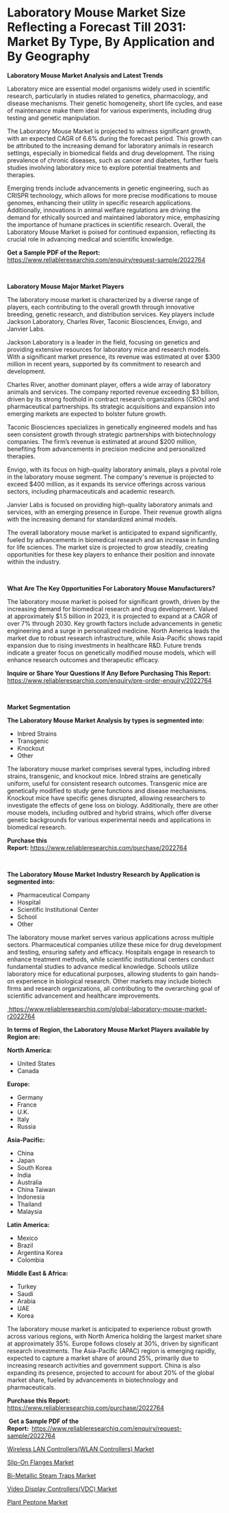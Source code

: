 <p><h1>Laboratory Mouse Market Size Reflecting a Forecast Till 2031: Market By Type, By Application and By Geography</h1></p><p><strong>Laboratory Mouse Market Analysis and Latest Trends</strong></p>
<p><p>Laboratory mice are essential model organisms widely used in scientific research, particularly in studies related to genetics, pharmacology, and disease mechanisms. Their genetic homogeneity, short life cycles, and ease of maintenance make them ideal for various experiments, including drug testing and genetic manipulation. </p><p>The Laboratory Mouse Market is projected to witness significant growth, with an expected CAGR of 6.6% during the forecast period. This growth can be attributed to the increasing demand for laboratory animals in research settings, especially in biomedical fields and drug development. The rising prevalence of chronic diseases, such as cancer and diabetes, further fuels studies involving laboratory mice to explore potential treatments and therapies.</p><p>Emerging trends include advancements in genetic engineering, such as CRISPR technology, which allows for more precise modifications to mouse genomes, enhancing their utility in specific research applications. Additionally, innovations in animal welfare regulations are driving the demand for ethically sourced and maintained laboratory mice, emphasizing the importance of humane practices in scientific research. Overall, the Laboratory Mouse Market is poised for continued expansion, reflecting its crucial role in advancing medical and scientific knowledge.</p></p>
<p><strong>Get a Sample PDF of the Report:&nbsp;</strong> <a href="https://www.reliableresearchiq.com/enquiry/request-sample/2022764?utm_campaign=103&utm_medium=2&utm_source=Github&utm_content=ia&utm_term=28102024&utm_id=laboratory-mouse">https://www.reliableresearchiq.com/enquiry/request-sample/2022764</a></p>
<p>&nbsp;</p>
<p><strong>Laboratory Mouse Major Market Players</strong></p>
<p><p>The laboratory mouse market is characterized by a diverse range of players, each contributing to the overall growth through innovative breeding, genetic research, and distribution services. Key players include Jackson Laboratory, Charles River, Taconic Biosciences, Envigo, and Janvier Labs.</p><p>Jackson Laboratory is a leader in the field, focusing on genetics and providing extensive resources for laboratory mice and research models. With a significant market presence, its revenue was estimated at over $300 million in recent years, supported by its commitment to research and development.</p><p>Charles River, another dominant player, offers a wide array of laboratory animals and services. The company reported revenue exceeding $3 billion, driven by its strong foothold in contract research organizations (CROs) and pharmaceutical partnerships. Its strategic acquisitions and expansion into emerging markets are expected to bolster future growth.</p><p>Taconic Biosciences specializes in genetically engineered models and has seen consistent growth through strategic partnerships with biotechnology companies. The firm’s revenue is estimated at around $200 million, benefiting from advancements in precision medicine and personalized therapies.</p><p>Envigo, with its focus on high-quality laboratory animals, plays a pivotal role in the laboratory mouse segment. The company's revenue is projected to exceed $400 million, as it expands its service offerings across various sectors, including pharmaceuticals and academic research.</p><p>Janvier Labs is focused on providing high-quality laboratory animals and services, with an emerging presence in Europe. Their revenue growth aligns with the increasing demand for standardized animal models.</p><p>The overall laboratory mouse market is anticipated to expand significantly, fueled by advancements in biomedical research and an increase in funding for life sciences. The market size is projected to grow steadily, creating opportunities for these key players to enhance their position and innovate within the industry.</p></p>
<p>&nbsp;</p>
<p><strong>What Are The Key Opportunities For Laboratory Mouse Manufacturers?</strong></p>
<p><p>The laboratory mouse market is poised for significant growth, driven by the increasing demand for biomedical research and drug development. Valued at approximately $1.5 billion in 2023, it is projected to expand at a CAGR of over 7% through 2030. Key growth factors include advancements in genetic engineering and a surge in personalized medicine. North America leads the market due to robust research infrastructure, while Asia-Pacific shows rapid expansion due to rising investments in healthcare R&D. Future trends indicate a greater focus on genetically modified mouse models, which will enhance research outcomes and therapeutic efficacy.</p></p>
<p><strong>Inquire or Share Your Questions If Any Before Purchasing This Report:</strong> <a href="https://www.reliableresearchiq.com/enquiry/pre-order-enquiry/2022764?utm_campaign=103&utm_medium=2&utm_source=Github&utm_content=ia&utm_term=28102024&utm_id=laboratory-mouse">https://www.reliableresearchiq.com/enquiry/pre-order-enquiry/2022764</a></p>
<p>&nbsp;</p>
<p><strong>Market Segmentation</strong></p>
<p><strong>The Laboratory Mouse Market Analysis by types is segmented into:</strong></p>
<p><ul><li>Inbred Strains</li><li>Transgenic</li><li>Knockout</li><li>Other</li></ul></p>
<p><p>The laboratory mouse market comprises several types, including inbred strains, transgenic, and knockout mice. Inbred strains are genetically uniform, useful for consistent research outcomes. Transgenic mice are genetically modified to study gene functions and disease mechanisms. Knockout mice have specific genes disrupted, allowing researchers to investigate the effects of gene loss on biology. Additionally, there are other mouse models, including outbred and hybrid strains, which offer diverse genetic backgrounds for various experimental needs and applications in biomedical research.</p></p>
<p><strong>Purchase this Report:&nbsp;</strong><a href="https://www.reliableresearchiq.com/purchase/2022764?utm_campaign=103&utm_medium=2&utm_source=Github&utm_content=ia&utm_term=28102024&utm_id=laboratory-mouse">https://www.reliableresearchiq.com/purchase/2022764</a></p>
<p>&nbsp;</p>
<p><strong>The Laboratory Mouse Market Industry Research by Application is segmented into:</strong></p>
<p><ul><li>Pharmaceutical Company</li><li>Hospital</li><li>Scientific Institutional Center</li><li>School</li><li>Other</li></ul></p>
<p><p>The laboratory mouse market serves various applications across multiple sectors. Pharmaceutical companies utilize these mice for drug development and testing, ensuring safety and efficacy. Hospitals engage in research to enhance treatment methods, while scientific institutional centers conduct fundamental studies to advance medical knowledge. Schools utilize laboratory mice for educational purposes, allowing students to gain hands-on experience in biological research. Other markets may include biotech firms and research organizations, all contributing to the overarching goal of scientific advancement and healthcare improvements.</p></p>
<p><a href="https://www.reliableresearchiq.com/global-laboratory-mouse-market-r2022764?utm_campaign=103&utm_medium=2&utm_source=Github&utm_content=ia&utm_term=28102024&utm_id=laboratory-mouse">&nbsp;https://www.reliableresearchiq.com/global-laboratory-mouse-market-r2022764</a></p>
<p><strong>In terms of Region, the Laboratory Mouse Market Players available by Region are:</strong></p>
<p>
    <p> <strong> North America: </strong>
        <ul>
            <li>United States</li>
            <li>Canada</li>
        </ul>
        </p> 
    <p> <strong> Europe: </strong>
        <ul>
            <li>Germany</li>
            <li>France</li>
            <li>U.K.</li>
            <li>Italy</li>
            <li>Russia</li>
        </ul>
        </p> 
    <p> <strong> Asia-Pacific: </strong>
        <ul>
            <li>China</li>
            <li>Japan</li>
            <li>South Korea</li>
            <li>India</li>
            <li>Australia</li>
            <li>China Taiwan</li>
            <li>Indonesia</li>
            <li>Thailand</li>
            <li>Malaysia</li>
        </ul>
        </p> 
    <p> <strong> Latin America: </strong>
        <ul>
            <li>Mexico</li>
            <li>Brazil</li>
            <li>Argentina Korea</li>
            <li>Colombia</li>
        </ul>
        </p> 
    <p> <strong> Middle East & Africa: </strong>
        <ul>
            <li>Turkey</li>
            <li>Saudi</li>
            <li>Arabia</li>
            <li>UAE</li>
            <li>Korea</li>
        </ul>
    </p>
    </p>
<p><p>The laboratory mouse market is anticipated to experience robust growth across various regions, with North America holding the largest market share at approximately 35%. Europe follows closely at 30%, driven by significant research investments. The Asia-Pacific (APAC) region is emerging rapidly, expected to capture a market share of around 25%, primarily due to increasing research activities and government support. China is also expanding its presence, projected to account for about 20% of the global market share, fueled by advancements in biotechnology and pharmaceuticals.</p></p>
<p><strong>Purchase this Report: </strong><a href="https://www.reliableresearchiq.com/purchase/2022764?utm_campaign=103&utm_medium=2&utm_source=Github&utm_content=ia&utm_term=28102024&utm_id=laboratory-mouse">https://www.reliableresearchiq.com/purchase/2022764</a></p>
<p>&nbsp;<strong>Get a Sample PDF of the Report:&nbsp;&nbsp;</strong><a href="https://www.reliableresearchiq.com/enquiry/request-sample/2022764?utm_campaign=103&utm_medium=2&utm_source=Github&utm_content=ia&utm_term=28102024&utm_id=laboratory-mouse">https://www.reliableresearchiq.com/enquiry/request-sample/2022764</a></p>
<p><strong></strong></p>
<p><p><a href="https://www.linkedin.com/pulse/wireless-lan-controllerswlan-controllers-market-evolution-dzeje?utm_campaign=103&utm_medium=2&utm_source=Github&utm_content=ia&utm_term=28102024&utm_id=laboratory-mouse">Wireless LAN Controllers(WLAN Controllers) Market</a></p><p><a href="https://issuu.com/reportprime-2/docs/slip-on-flanges-market-size-2030.pp_1477e45967e5ad?utm_campaign=103&utm_medium=2&utm_source=Github&utm_content=ia&utm_term=28102024&utm_id=laboratory-mouse">Slip-On Flanges Market</a></p><p><a href="https://issuu.com/reportprime-2/docs/bi-metallic-steam-traps-market-size_322e688f42c36c?utm_campaign=103&utm_medium=2&utm_source=Github&utm_content=ia&utm_term=28102024&utm_id=laboratory-mouse">Bi-Metallic Steam Traps Market</a></p><p><a href="https://www.linkedin.com/pulse/global-video-display-controllersvdc-market-size-trends-analysis-f5joe?utm_campaign=103&utm_medium=2&utm_source=Github&utm_content=ia&utm_term=28102024&utm_id=laboratory-mouse">Video Display Controllers(VDC) Market</a></p><p><a href="https://github.com/janeengrenong0/Market-Research-Report-List-1/blob/main/plant-peptone-market.md?utm_campaign=103&utm_medium=2&utm_source=Github&utm_content=ia&utm_term=28102024&utm_id=laboratory-mouse">Plant Peptone Market</a></p></p>